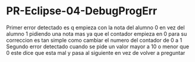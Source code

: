 # PR-Eclipse-04-DebugProgErr
Primer error detectado es q empieza con la nota del alumno 0 en vez del alumno 1 pidiendo una nota mas ya que el contador empieza en 0 para su correccion es tan simple como cambiar el numero del contador de 0 a 1
Segundo error detectado cuando se pide un valor mayor a 10 o menor que 0 este dice que esta mal y pasa al siguiente en vez de volver a preguntar
